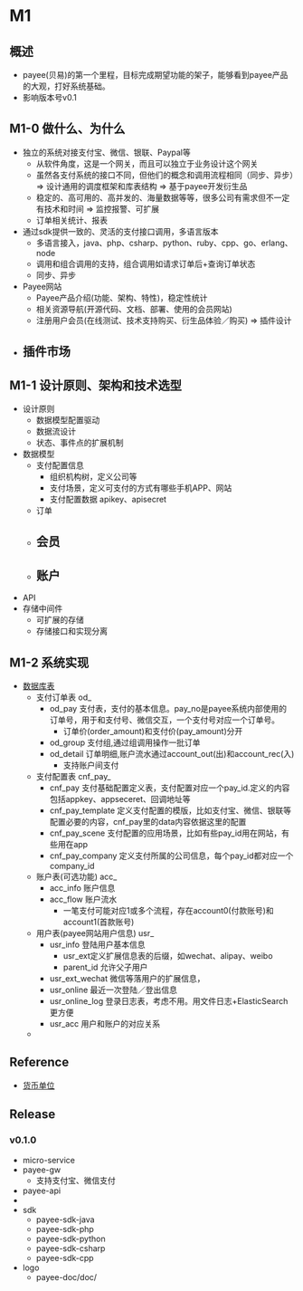 # M1

## 概述
- payee(贝易)的第一个里程，目标完成期望功能的架子，能够看到payee产品的大观，打好系统基础。
- 影响版本号v0.1

## M1-0 做什么、为什么
- 独立的系统对接支付宝、微信、银联、Paypal等
    - 从软件角度，这是一个网关，而且可以独立于业务设计这个网关
    - 虽然各支付系统的接口不同，但他们的概念和调用流程相同（同步、异步）=> 设计通用的调度框架和库表结构 => 基于payee开发衍生品
    - 稳定的、高可用的、高并发的、海量数据等等，很多公司有需求但不一定有技术和时间 => 监控报警、可扩展
    - 订单相关统计、报表
- 通过sdk提供一致的、灵活的支付接口调用，多语言版本
    - 多语言接入，java、php、csharp、python、ruby、cpp、go、erlang、node
    - 调用和组合调用的支持，组合调用如请求订单后+查询订单状态
    - 同步、异步
- Payee网站
    - Payee产品介绍(功能、架构、特性)，稳定性统计
    - 相关资源导航(开源代码、文档、部署、使用的会员网站)
    - 注册用户会员(在线测试、技术支持购买、衍生品体验／购买) => 插件设计
- 插件市场
    - 

## M1-1 设计原则、架构和技术选型
- 设计原则
    - 数据模型配置驱动
    - 数据流设计
    - 状态、事件点的扩展机制
- 数据模型
    - 支付配置信息
        - 组织机构树，定义公司等
        - 支付场景，定义可支付的方式有哪些手机APP、网站
        - 支付配置数据 apikey、apisecret
    - 订单
    - 会员
        - 
    - 账户
        - 
- API
- 存储中间件
    - 可扩展的存储
    - 存储接口和实现分离


## M1-2 系统实现
- [数据库表](../mysql/payee.mwb)
    - 支付订单表 od_
        - od_pay 支付表，支付的基本信息。pay_no是payee系统内部使用的订单号，用于和支付号、微信交互，一个支付号对应一个订单号。
            - 订单价(order_amount)和支付价(pay_amount)分开
        - od_group 支付组,通过组调用操作一批订单
        - od_detail 订单明细,账户流水通过account_out(出)和account_rec(入)
            - 支持账户间支付  
    - 支付配置表 cnf_pay_
        - cnf_pay 支付基础配置定义表，支付配置对应一个pay_id.定义的内容包括appkey、appseceret、回调地址等
        - cnf_pay_template 定义支付配置的模版，比如支付宝、微信、银联等配置必要的内容，cnf_pay里的data内容依据这里的配置
        - cnf_pay_scene 支付配置的应用场景，比如有些pay_id用在网站，有些用在app
        - cnf_pay_company 定义支付所属的公司信息，每个pay_id都对应一个company_id
    - 账户表(可选功能) acc_
        - acc_info 账户信息
        - acc_flow 账户流水
            - 一笔支付可能对应1或多个流程，存在account0(付款账号)和account1(首款账号)
    - 用户表(payee网站用户信息) usr_ 
        - usr_info 登陆用户基本信息
            - usr_ext定义扩展信息表的后缀，如wechat、alipay、weibo
            - parent_id 允许父子用户
        - usr_ext_wechat 微信等落用户的扩展信息，
        - usr_online 最近一次登陆／登出信息
        - usr_online_log 登录日志表，考虑不用。用文件日志+ElasticSearch更方便
        - usr_acc 用户和账户的对应关系
    - 

## Reference
- [货币单位](http://www.360doc.com/content/13/0626/20/276037_295736798.shtml)


## Release
### v0.1.0
- micro-service
- payee-gw
    - 支持支付宝、微信支付
- payee-api
- 
- sdk
    - payee-sdk-java
    - payee-sdk-php
    - payee-sdk-python
    - payee-sdk-csharp
    - payee-sdk-cpp
- logo
    - payee-doc/doc/
